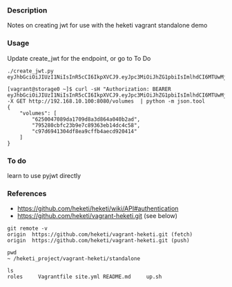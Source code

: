 ### Description

Notes on creating jwt for use with the heketi vagrant standalone demo


### Usage
Update create_jwt for the endpoint, or go to To Do

```
./create_jwt.py
eyJhbGciOiJIUzI1NiIsInR5cCI6IkpXVCJ9.eyJpc3MiOiJhZG1pbiIsImlhdCI6MTUwMjkxNDk3MywicXNoIjoiYzE2MmFjYzkwMjQyNzIxMjBiYWNmZmY3NzA5YzkzMmNjMjUyMzM3ZDBhMzBmYTE1YjAyNTAxMDA2NjY2MmJlYSIsImV4cCI6ODc5MDMwMDEzNzN9.sziyOWtRBtUoXoEPVYAXD6NDExE30Oef5Fz_iBPY574

[vagrant@storage0 ~]$ curl -sH "Authorization: BEARER eyJhbGciOiJIUzI1NiIsInR5cCI6IkpXVCJ9.eyJpc3MiOiJhZG1pbiIsImlhdCI6MTUwMjkxNDk3MywicXNoIjoiYzE2MmFjYzkwMjQyNzIxMjBiYWNmZmY3NzA5YzkzMmNjMjUyMzM3ZDBhMzBmYTE1YjAyNTAxMDA2NjY2MmJlYSIsImV4cCI6ODc5MDMwMDEzNzN9.sziyOWtRBtUoXoEPVYAXD6NDExE30Oef5Fz_iBPY574" -X GET http://192.168.10.100:8080/volumes  | python -m json.tool
{
    "volumes": [
        "6250047089da1709d8a3d864a040b2ad",
        "795280cbfc23b9e7c89363eb14dc4c58",
        "c97d6941304df8ea9cffb4aecd920414"
    ]
}

```
### To do
learn to use pyjwt directly

### References

* https://github.com/heketi/heketi/wiki/API#authentication
* https://github.com/heketi/vagrant-heketi.git (see below)

```
git remote -v
origin  https://github.com/heketi/vagrant-heketi.git (fetch)
origin  https://github.com/heketi/vagrant-heketi.git (push)

pwd
~ /heketi_project/vagrant-heketi/standalone

ls
roles     Vagrantfile site.yml README.md     up.sh
```
